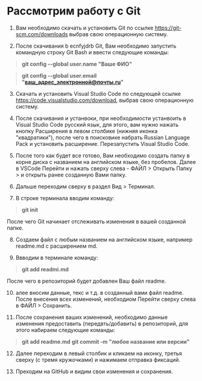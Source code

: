 # Рассмотрим работу с Git

1. Вам необходимо скачать и установить Git по ссылке https://git-scm.com/downloads выбрав свою операционную систему.

2. После скачивания b ecnfyjdrb Git, Вам необходимо запустить командную строку Git Bash и ввести следующие команды:
> **git config --global user.name "Ваше ФИО"**

> **git config --global user.email "ваш_адрес_электронной@почты.ru"**

3. Скачать и установить Visual Studio Code по следующей ссылке https://code.visualstudio.com/download, выбрав свою операционную систему.

4. После скачивания и устанвоки, при необходимости устанвоить в Visual Studio Code русский язык, для этого, вам нужно нажать кнопку Расширения в левом столбике (нижняя иконка "квадратики"),
после чего в поисковике набрать Russian Language Pack и установить расширение. Перезапустить Visual Studio Code.

5. После того как будет все готово, Вам необходимо создать папку в корне диска с названием на английском языке, без пробелов. Далее в VSCode Перейти и нажать сверху слева - ФАЙЛ > Открыть Папку > и открыть ранее созданную Вами папку.

6. Дальше переходим сверху в раздел Вид > Терминал.

7. В строке терминала вводим команду:
> **git init**

После чего Git начинает отслеживать изменения в вашей созданной папке.

8. Создаем файл с любым названием на английском языке, например readme.md с расширением md.

9. Ввводим в терминале команду:
> **git add readmi.md**

После чего в репозиторий будет добавлен Ваш файл readme.

10. алее вносим данные, текс и т.д. в созданный вами файл readme. После внесения всех изменений, необходиом Перейти сверху слева в ФАЙЛ > Сохранить.

11. После сохранения ваших изменений, необходимо данные изменения предоставить (передвть/добавить) в репозиторий, для этого набираем следующие команды:
> **git add readme.md**
> **git commit -m "любое название или версии"**

12. Далее переходим в левый столбик и кликаем на иконку, третья сверху (с тремя кружочками) и нажимаем отправка фиксаций.

13. Преходим на GitHub и видим свои изменения и сохранения.